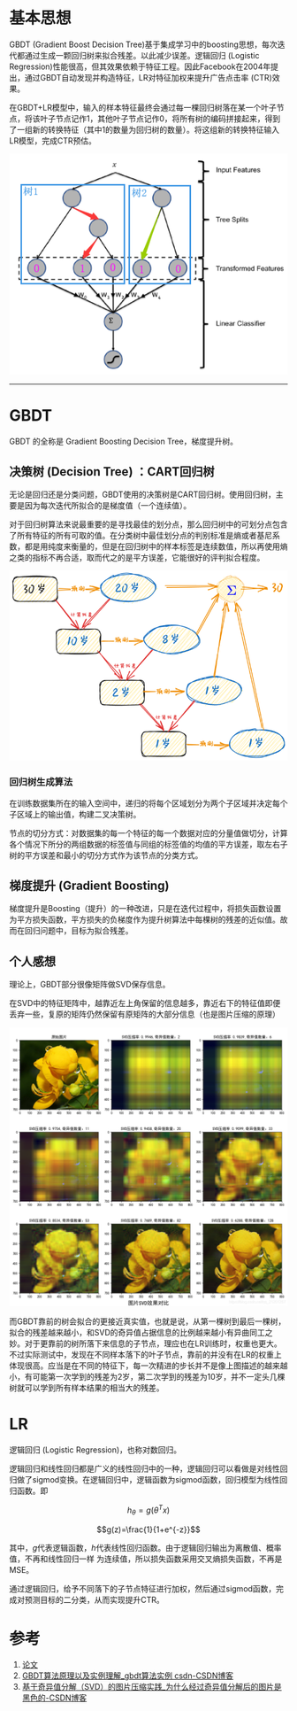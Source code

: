  # 基本思想

GBDT (Gradient Boost Decision Tree)基于集成学习中的boosting思想，每次迭代都通过生成一颗回归树来拟合残差。以此减少误差。逻辑回归 (Logistic Regression)性能很高，但其效果依赖于特征工程。因此Facebook在2004年提出，通过GBDT自动发现并构造特征，LR对特征加权来提升广告点击率 (CTR)效果。

在GBDT+LR模型中，输入的样本特征最终会通过每一棵回归树落在某一个叶子节点，将该叶子节点记作1，其他叶子节点记作0，将所有树的编码拼接起来，得到了一组新的转换特征（其中1的数量为回归树的数量）。将这组新的转换特征输入LR模型，完成CTR预估。

![](assets/GBDT+LR.png)

***

# GBDT
GBDT 的全称是 Gradient Boosting Decision Tree，梯度提升树。
## 决策树 (Decision Tree) ：CART回归树
无论是回归还是分类问题，GBDT使用的决策树是CART回归树。使用回归树，主要是因为每次迭代所拟合的是梯度值（一个连续值）。

对于回归树算法来说最重要的是寻找最佳的划分点，那么回归树中的可划分点包含了所有特征的所有可取的值。在分类树中最佳划分点的判别标准是熵或者基尼系数，都是用纯度来衡量的，但是在回归树中的样本标签是连续数值，所以再使用熵之类的指标不再合适，取而代之的是平方误差，它能很好的评判拟合程度。

![](assets/梯度回归示意.png)
### 回归树生成算法
在训练数据集所在的输入空间中，递归的将每个区域划分为两个子区域并决定每个子区域上的输出值，构建二叉决策树。

节点的切分方式：对数据集的每一个特征的每一个数据对应的分量值做切分，计算各个情况下所分的两组数据的标签值与同组的标签值的均值的平方误差，取左右子树的平方误差和最小的切分方式作为该节点的分类方式。
## 梯度提升 (Gradient Boosting)
梯度提升是Boosting（提升）的一种改进，只是在迭代过程中，将损失函数设置为平方损失函数，平方损失的负梯度作为提升树算法中每棵树的残差的近似值。故而在回归问题中，目标为拟合残差。
## 个人感想
理论上，GBDT部分很像矩阵做SVD保存信息。

在SVD中的特征矩阵中，越靠近左上角保留的信息越多，靠近右下的特征值即便丢弃一些，复原的矩阵仍然保留有原矩阵的大部分信息（也是图片压缩的原理）

![](assets/SVD图像压缩.png)


而GBDT靠前的树会拟合的更接近真实值，也就是说，从第一棵树到最后一棵树，拟合的残差越来越小，和SVD的奇异值占据信息的比例越来越小有异曲同工之妙。对于更靠前的树所落下来信息的子节点，理应也在LR训练时，权重也更大。 不过实际测试中，发现在不同样本落下的叶子节点，靠前的并没有在LR的权重上体现很高。应当是在不同的特征下，每一次精进的步长并不是像上图描述的越来越小，有可能第一次学到的残差为2岁，第二次学到的残差为10岁，并不一定头几棵树就可以学到所有样本结果的相当大的残差。

# LR
逻辑回归 (Logistic Regression)，也称对数回归。

逻辑回归和线性回归都是广义的线性回归中的一种，逻辑回归可以看做是对线性回归做了sigmod变换。在逻辑回归中，逻辑函数为sigmod函数，回归模型为线性回归函数。即

$$h_\theta = g(\theta^Tx)$$

$$g(z)=\frac{1}{1+e^{-z}}$$

其中，$g$代表逻辑函数，$h$代表线性回归函数。由于逻辑回归输出为离散值、概率值，不再和线性回归一样 为连续值，所以损失函数采用交叉熵损失函数，不再是MSE。

通过逻辑回归，给予不同落下的子节点特征进行加权，然后通过sigmod函数，完成对预测目标的二分类，从而实现提升CTR。

# 参考
1. [论文](paper/1606.07792.pdf)
2. [GBDT算法原理以及实例理解_gbdt算法实例 csdn-CSDN博客](https://blog.csdn.net/zpalyq110/article/details/79527653)
3. [基于奇异值分解（SVD）的图片压缩实践_为什么经过奇异值分解后的图片是黑色的-CSDN博客](https://blog.csdn.net/qq_21201267/article/details/105694867)
